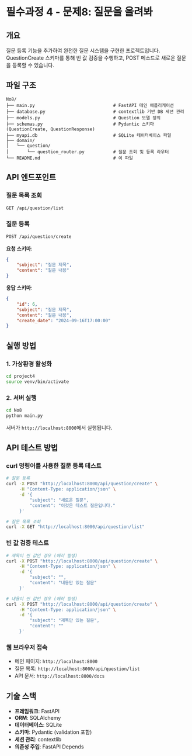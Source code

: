 # 필수과정 4 - 문제8: 질문을 올려봐

## 개요
질문 등록 기능을 추가하여 완전한 질문 시스템을 구현한 프로젝트입니다. QuestionCreate 스키마를 통해 빈 값 검증을 수행하고, POST 메소드로 새로운 질문을 등록할 수 있습니다.

## 파일 구조
```
No8/
├── main.py                              # FastAPI 메인 애플리케이션
├── database.py                          # contextlib 기반 DB 세션 관리
├── models.py                            # Question 모델 정의
├── schemas.py                           # Pydantic 스키마 (QuestionCreate, QuestionResponse)
├── myapi.db                             # SQLite 데이터베이스 파일
├── domain/
│   └── question/
│       └── question_router.py           # 질문 조회 및 등록 라우터
└── README.md                            # 이 파일
```

## API 엔드포인트

### 질문 목록 조회
```bash
GET /api/question/list
```

### 질문 등록
```bash
POST /api/question/create
```

**요청 스키마**:
```json
{
    "subject": "질문 제목",
    "content": "질문 내용"
}
```

**응답 스키마**:
```json
{
    "id": 6,
    "subject": "질문 제목",
    "content": "질문 내용",
    "create_date": "2024-09-16T17:00:00"
}
```

## 실행 방법

### 1. 가상환경 활성화
```bash
cd project4
source venv/bin/activate  
```

### 2. 서버 실행
```bash
cd No8
python main.py
```

서버가 `http://localhost:8000`에서 실행됩니다.

## API 테스트 방법

### curl 명령어를 사용한 질문 등록 테스트
```bash
# 질문 등록
curl -X POST "http://localhost:8000/api/question/create" \
     -H "Content-Type: application/json" \
     -d '{
         "subject": "새로운 질문",
         "content": "이것은 테스트 질문입니다."
     }'

# 질문 목록 조회 
curl -X GET "http://localhost:8000/api/question/list"
```

### 빈 값 검증 테스트
```bash
# 제목이 빈 값인 경우 (에러 발생)
curl -X POST "http://localhost:8000/api/question/create" \
     -H "Content-Type: application/json" \
     -d '{
         "subject": "",
         "content": "내용만 있는 질문"
     }'

# 내용이 빈 값인 경우 (에러 발생)
curl -X POST "http://localhost:8000/api/question/create" \
     -H "Content-Type: application/json" \
     -d '{
         "subject": "제목만 있는 질문",
         "content": ""
     }'
```


### 웹 브라우저 접속
- 메인 페이지: `http://localhost:8000`
- 질문 목록: `http://localhost:8000/api/question/list`
- API 문서: `http://localhost:8000/docs`

## 기술 스택

- **프레임워크**: FastAPI
- **ORM**: SQLAlchemy
- **데이터베이스**: SQLite
- **스키마**: Pydantic (validation 포함)
- **세션 관리**: contextlib
- **의존성 주입**: FastAPI Depends